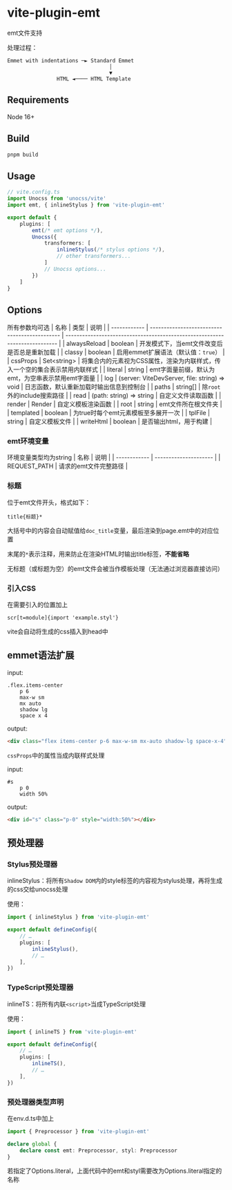 # vite-plugin-emt

emt文件支持

处理过程：
```
Emmet with indentations ─► Standard Emmet
                                 │
                                 ▼
                HTML ◄──── HTML Template
```

## Requirements
Node 16+

## Build
```sh
pnpm build
```

## Usage
```ts
// vite.config.ts
import Unocss from 'unocss/vite'
import emt, { inlineStylus } from 'vite-plugin-emt'

export default {
	plugins: [
		emt(/* emt options */),
		Unocss({
			transformers: [
				inlineStylus(/* stylus options */),
				// other transformers...
			]
			// Unocss options...
		})
	]
}
```

## Options
所有参数均可选
| 名称         | 类型                                          | 说明                                                                        |
| ------------ | --------------------------------------------- | --------------------------------------------------------------------------- |
| alwaysReload | boolean                                       | 开发模式下，当emt文件改变后是否总是重新加载                                 |
| classy       | boolean                                       | 启用emmet扩展语法（默认值：`true`）                                         |
| cssProps     | Set\<string>                                  | 将集合内的元素视为CSS属性，渲染为内联样式，传入一个空的集合表示禁用内联样式 |
| literal      | string                                        | emt字面量前缀，默认为emt，为空串表示禁用emt字面量                           |
| log          | (server: ViteDevServer, file: string) => void | 日志函数，默认重新加载时输出信息到控制台                                    |
| paths        | string[]                                      | 除`root`外的include搜索路径                                                 |
| read         | (path: string) => string                      | 自定义文件读取函数                                                          |
| render       | Render                                        | 自定义模板渲染函数                                                          |
| root         | string                                        | emt文件所在根文件夹                                                         |
| templated    | boolean                                       | 为true时每个emt元素模板至多展开一次                                         |
| tplFile      | string                                        | 自定义模板文件                                                              |
| writeHtml    | boolean                                       | 是否输出html，用于构建                                                      |

### emt环境变量
环境变量类型均为string
| 名称         | 说明                  |
| ------------ | --------------------- |
| REQUEST_PATH | 请求的emt文件完整路径 |

### 标题
位于emt文件开头，格式如下：
```styl
title{标题}*
```
大括号中的内容会自动赋值给`doc_title`变量，最后渲染到page.emt中的对应位置

末尾的`*`表示注释，用来防止在渲染HTML时输出title标签，**不能省略**

无标题（或标题为空）的emt文件会被当作模板处理（无法通过浏览器直接访问）

### 引入CSS
在需要引入的位置加上
```styl
scr[t=module]{import 'example.styl'}
```
vite会自动将生成的css插入到head中

## emmet语法扩展
input:
```styl
.flex.items-center
	p 6
	max-w sm
	mx auto
	shadow lg
	space x 4
```
output:
```html
<div class="flex items-center p-6 max-w-sm mx-auto shadow-lg space-x-4"></div>
```

`cssProps`中的属性当成内联样式处理

input:
```styl
#s
	p 0
	width 50%
```
output:
```html
<div id="s" class="p-0" style="width:50%"></div>
```

## 预处理器
### Stylus预处理器
inlineStylus：将所有`Shadow DOM`内的style标签的内容视为stylus处理，再将生成的css交给unocss处理

使用：
```ts
import { inlineStylus } from 'vite-plugin-emt'

export default defineConfig({
	// …
	plugins: [
		inlineStylus(),
		// …
	],
})
```

### TypeScript预处理器
inlineTS：将所有内联`<script>`当成TypeScript处理

使用：
```ts
import { inlineTS } from 'vite-plugin-emt'

export default defineConfig({
	// …
	plugins: [
		inlineTS(),
		// …
	],
})
```

### 预处理器类型声明
在env.d.ts中加上
```ts
import { Preprocessor } from 'vite-plugin-emt'

declare global {
	declare const emt: Preprocessor, styl: Preprocessor
}
```
若指定了Options.literal，上面代码中的emt和styl需要改为Options.literal指定的名称